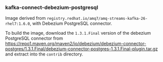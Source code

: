 ### kafka-connect-debezium-postgresql

Image derived from `registry.redhat.io/amq7/amq-streams-kafka-26-rhel7:1.6.0`,
with Debezium PostgreSQL connector.

To build the image, download the `1.3.1.Final` version of the debezium PostgreSQL connector from https://repo1.maven.org/maven2/io/debezium/debezium-connector-postgres/1.3.1.Final/debezium-connector-postgres-1.3.1.Final-plugin.tar.gz and extract into the `contrib` directory.

